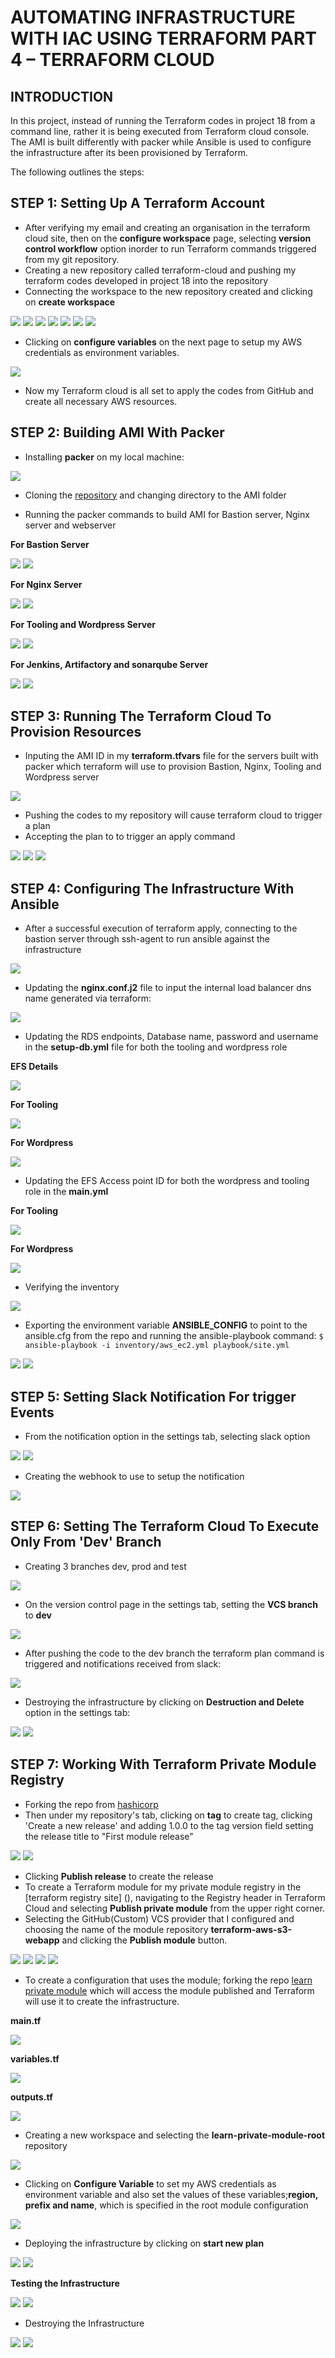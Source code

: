 # AUTOMATING INFRASTRUCTURE WITH IAC USING TERRAFORM PART 4 – TERRAFORM CLOUD
## INTRODUCTION
In this project, instead of running the Terraform codes in project 18 from a command line, rather it is being executed from Terraform cloud console. The AMI is built differently with packer while Ansible is used to configure the infrastructure after its been provisioned by Terraform.

The following outlines the steps:

## STEP 1: Setting Up A Terraform Account

- After verifying my email and creating an organisation in the terraform cloud site, then on the **configure workspace** page, selecting **version control workflow** option inorder to run Terraform commands triggered from my git repository.
- Creating a new repository called terraform-cloud and pushing my terraform codes developed in project 18 into the repository
- Connecting the workspace to the new repository created and clicking on **create workspace**

![](./images/Install%20packer.png)
![](./images/install%20ansible.png)
![](./images/create%20workspace01.png)
![](./images/create%20workspace02.png)
![](./images/create%20workspace03.png)
![](./images/create%20workspace04.png)
![](./images/create%20workspace05.png)

- Clicking on **configure variables** on the next page to setup my AWS credentials as environment variables.

![](https://github.com/somex6/Darey.io-Projects/blob/main/img/project19/11-creating%20variables.png)

- Now my Terraform cloud is all set to apply the codes from GitHub and create all necessary AWS resources.

## STEP 2: Building AMI With Packer

- Installing **packer** on my local machine:

![](https://github.com/somex6/Darey.io-Projects/blob/main/img/project19/install%20packer.png)

- Cloning the [repository](https://github.com/darey-devops/PBL-project-19.git) and changing directory to the AMI folder

- Running the packer commands to build AMI for Bastion server, Nginx server and webserver

**For Bastion Server**

![](https://github.com/somex6/Darey.io-Projects/blob/main/img/project19/packer%20build%20bastion.png)
![](https://github.com/somex6/Darey.io-Projects/blob/main/img/project19/packer%20build%20bastion-2.png)

**For Nginx Server**

![](https://github.com/somex6/Darey.io-Projects/blob/main/img/project19/packer%20build%20nginx.png)
![](https://github.com/somex6/Darey.io-Projects/blob/main/img/project19/packer%20build%20nginx-2.png)

**For Tooling and Wordpress Server**

![](https://github.com/somex6/Darey.io-Projects/blob/main/img/project19/packer%20build%20web.png)
![](https://github.com/somex6/Darey.io-Projects/blob/main/img/project19/packer%20build%20web-2.png)

**For Jenkins, Artifactory and sonarqube Server**

![](https://github.com/somex6/Darey.io-Projects/blob/main/img/project19/packer%20build%20ubuntu.png)
![](https://github.com/somex6/Darey.io-Projects/blob/main/img/project19/packer%20build%20ubuntu-2.png)

## STEP 3: Running The Terraform Cloud To Provision Resources

- Inputing the AMI ID in my **terraform.tfvars** file for the servers built with packer which terraform will use to provision Bastion, Nginx, Tooling and Wordpress server

![](https://github.com/somex6/Darey.io-Projects/blob/main/img/project19/updating%20ami%20details.png)

- Pushing the codes to my repository will cause terraform cloud to trigger a plan
- Accepting the plan to to trigger an apply command

![](https://github.com/somex6/Darey.io-Projects/blob/main/img/project19/terraform%20apply-1.png)
![](https://github.com/somex6/Darey.io-Projects/blob/main/img/project19/terraform%20apply-2.png)
![](https://github.com/somex6/Darey.io-Projects/blob/main/img/project19/terraform%20apply-3.png)

## STEP 4: Configuring The Infrastructure With Ansible

- After a successful execution of terraform apply, connecting to the bastion server through ssh-agent to run ansible against the infrastructure

![](https://github.com/somex6/Darey.io-Projects/blob/main/img/project19/connecting%20to%20the%20bastion.png)

- Updating the **nginx.conf.j2** file to input the internal load balancer dns name generated via terraform:

![](https://github.com/somex6/Darey.io-Projects/blob/main/img/project19/updating%20nginx%20conf.png)

- Updating the RDS endpoints, Database name, password and username in the **setup-db.yml** file for both the tooling and wordpress role

**EFS Details**

![](https://github.com/somex6/Darey.io-Projects/blob/main/img/project19/efs%20created.png)

**For Tooling**

![](https://github.com/somex6/Darey.io-Projects/blob/main/img/project19/updating%20setup-db%20for%20tooling.png)

**For Wordpress**

![](https://github.com/somex6/Darey.io-Projects/blob/main/img/project19/updating%20setup-db%20for%20wordpress.png)

- Updating the EFS Access point ID for both the wordpress and tooling role in the **main.yml**

**For Tooling**

![](https://github.com/somex6/Darey.io-Projects/blob/main/img/project19/updating%20the%20efs%20point%20of%20tooling.png)

**For Wordpress**

![](https://github.com/somex6/Darey.io-Projects/blob/main/img/project19/updating%20the%20efs%20point%20of%20wordpress.png)

- Verifying the inventory

![](https://github.com/somex6/Darey.io-Projects/blob/main/img/project19/ansible%20inventory%20graph.png)

- Exporting the environment variable **ANSIBLE_CONFIG** to point to the ansible.cfg from the repo and running the ansible-playbook command: `$ ansible-playbook -i inventory/aws_ec2.yml playbook/site.yml`

![](https://github.com/somex6/Darey.io-Projects/blob/main/img/project19/running%20ansible%20playbook.png)
![](https://github.com/somex6/Darey.io-Projects/blob/main/img/project19/running%20ansible%20playbook-2.png)

## STEP 5: Setting Slack Notification For trigger Events

- From the notification option in the settings tab, selecting slack option

![](https://github.com/somex6/Darey.io-Projects/blob/main/img/project19/setting%20up%20slack%20notification-1.png)
![](https://github.com/somex6/Darey.io-Projects/blob/main/img/project19/setting%20up%20slack%20notification-2.png)

- Creating the webhook to use to setup the notification

![](https://github.com/somex6/Darey.io-Projects/blob/main/img/project19/setting%20up%20slack%20notification-3.png)

## STEP 6: Setting The Terraform Cloud To Execute Only From 'Dev' Branch

- Creating 3 branches dev, prod and test 

![](https://github.com/somex6/Darey.io-Projects/blob/main/img/project19/3%20branches%20created.png)

- On the version control page in the settings tab, setting the **VCS branch** to **dev**

![](https://github.com/somex6/Darey.io-Projects/blob/main/img/project19/running%20trigger%20from%20dev%20branch.png)

- After pushing the code to the dev branch the terraform plan command is triggered and notifications received from slack:

![](https://github.com/somex6/Darey.io-Projects/blob/main/img/project19/notifications%20received.png)

- Destroying the infrastructure by clicking on **Destruction and Delete** option in the settings tab:

![](https://github.com/somex6/Darey.io-Projects/blob/main/img/project19/destroying%20the%20infrastructure.png)
![](https://github.com/somex6/Darey.io-Projects/blob/main/img/project19/destroying%20the%20infrastructure-2.png)

## STEP 7: Working With Terraform Private Module Registry

- Forking the repo from [hashicorp](https://github.com/hashicorp/learn-private-module-aws-s3-webapp)
- Then under my repository's tab, clicking on **tag** to create tag, clicking 'Create a new release' and adding 1.0.0 to the tag version field setting the release title to "First module release"

![](https://github.com/somex6/Darey.io-Projects/blob/main/img/project19/creating%20release%20tag.png)
![](https://github.com/somex6/Darey.io-Projects/blob/main/img/project19/creating%20release%20tags-2.png)

- Clicking **Publish release** to create the release
- To create a Terraform module for my private module registry in the [terraform registry site]
(), navigating to the Registry header in Terraform Cloud and selecting **Publish private module** from the upper right corner.
- Selecting the GitHub(Custom) VCS provider that I configured and choosing the name of the module repository **terraform-aws-s3-webapp** and clicking the **Publish module** button.

![](https://github.com/somex6/Darey.io-Projects/blob/main/img/project19/signing%20in%20to%20terraform%20registry.png)
![](https://github.com/somex6/Darey.io-Projects/blob/main/img/project19/publishing%20a%20module.png)
![](https://github.com/somex6/Darey.io-Projects/blob/main/img/project19/creating%20second%20workspace.png)
![](https://github.com/somex6/Darey.io-Projects/blob/main/img/project19/creating%20second%20workspace-2.png)

- To create a configuration that uses the module; forking the repo [learn private module](https://github.com/hashicorp/learn-private-module-root/) which will access the module published and Terraform will use it to create the infrastructure.

**main.tf**

![](https://github.com/somex6/Darey.io-Projects/blob/main/img/project19/main.tf.png)

**variables.tf**

![](https://github.com/somex6/Darey.io-Projects/blob/main/img/project19/variables.tf.png)

**outputs.tf**

![](https://github.com/somex6/Darey.io-Projects/blob/main/img/project19/outputs.tf.png)

- Creating a new workspace and selecting the **learn-private-module-root** repository

![](https://github.com/somex6/Darey.io-Projects/blob/main/img/project19/20-creating%20workspace.png)

- Clicking on **Configure Variable** to set my AWS credentials as environment variable and also set the values of these variables;**region, prefix and name**, which is specified in the root module configuration

![](https://github.com/somex6/Darey.io-Projects/blob/main/img/project19/creating%20variables.png)

- Deploying the infrastructure by clicking on **start new plan**

![](https://github.com/somex6/Darey.io-Projects/blob/main/img/project19/22-running%20the%20terraform%20apply.png)
![](https://github.com/somex6/Darey.io-Projects/blob/main/img/project19/22-running%20the%20terraform%20apply-2.png)

**Testing the Infrastructure**

![](https://github.com/somex6/Darey.io-Projects/blob/main/img/project19/testing%20the%20deployment.png)
![](https://github.com/somex6/Darey.io-Projects/blob/main/img/project19/testing%20the%20deployment-2.png)

- Destroying the Infrastructure

![](https://github.com/somex6/Darey.io-Projects/blob/main/img/project19/23-terraform%20destroy.png)
![](https://github.com/somex6/Darey.io-Projects/blob/main/img/project19/23-terrafrorm%20destroy-2.png)